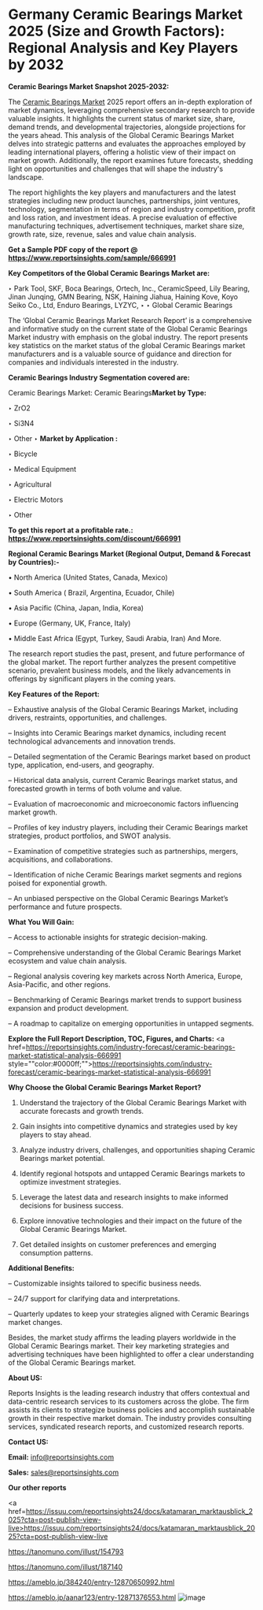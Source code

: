 # Germany Ceramic Bearings Market 2025 (Size and Growth Factors): Regional Analysis and Key Players by 2032

<strong>Ceramic Bearings Market Snapshot 2025-2032:</strong>

The <a href=https://www.reportsinsights.com/sample/666991>Ceramic Bearings Market</a> 2025 report offers an in-depth exploration of market dynamics, leveraging comprehensive secondary research to provide valuable insights. It highlights the current status of market size, share, demand trends, and developmental trajectories, alongside projections for the years ahead. This analysis of the Global Ceramic Bearings Market delves into strategic patterns and evaluates the approaches employed by leading international players, offering a holistic view of their impact on market growth. Additionally, the report examines future forecasts, shedding light on opportunities and challenges that will shape the industry's landscape.

The report highlights the key players and manufacturers and the latest strategies including new product launches, partnerships, joint ventures, technology, segmentation in terms of region and industry competition, profit and loss ration, and investment ideas. A precise evaluation of effective manufacturing techniques, advertisement techniques, market share size, growth rate, size, revenue, sales and value chain analysis.

<strong>Get a Sample PDF copy of the report @ <a href=https://www.reportsinsights.com/sample/666991 style=color:#0000ff;>https://www.reportsinsights.com/sample/666991</a></strong>

<strong>Key Competitors of the Global Ceramic Bearings Market are:</strong>

‣ Park Tool, SKF, Boca Bearings, Ortech, Inc., CeramicSpeed, Lily Bearing, Jinan Junqing, GMN Bearing, NSK, Haining Jiahua, Haining Kove, Koyo Seiko Co., Ltd, Enduro Bearings, LYZYC,
‣ 
‣ Global Ceramic Bearings

The ‘Global Ceramic Bearings Market Research Report’ is a comprehensive and informative study on the current state of the Global Ceramic Bearings Market industry with emphasis on the global industry. The report presents key statistics on the market status of the global Ceramic Bearings market manufacturers and is a valuable source of guidance and direction for companies and individuals interested in the industry.

<strong>Ceramic Bearings Industry Segmentation covered are:</strong>

Ceramic Bearings Market: 
Ceramic Bearings<strong>Market by Type:</strong>

‣ ZrO2

‣ Si3N4

‣ Other
‣ 
<strong>Market by Application :</strong>

‣ Bicycle

‣ Medical Equipment

‣ Agricultural

‣ Electric Motors

‣ Other

<strong>To get this report at a profitable rate.: <a href=https://www.reportsinsights.com/discount/666991 style=color:#0000ff;>https://www.reportsinsights.com/discount/666991</a></strong>

<strong>Regional Ceramic Bearings Market (Regional Output, Demand &amp; Forecast by Countries):-</strong>

• North America (United States, Canada, Mexico)

• South America ( Brazil, Argentina, Ecuador, Chile)

• Asia Pacific (China, Japan, India, Korea)

• Europe (Germany, UK, France, Italy)

• Middle East Africa (Egypt, Turkey, Saudi Arabia, Iran) And More.

The research report studies the past, present, and future performance of the global market. The report further analyzes the present competitive scenario, prevalent business models, and the likely advancements in offerings by significant players in the coming years.

<strong>Key Features of the Report:</strong>

– Exhaustive analysis of the Global Ceramic Bearings Market, including drivers, restraints, opportunities, and challenges.

– Insights into Ceramic Bearings market dynamics, including recent technological advancements and innovation trends.

– Detailed segmentation of the Ceramic Bearings market based on product type, application, end-users, and geography.

– Historical data analysis, current Ceramic Bearings market status, and forecasted growth in terms of both volume and value.

– Evaluation of macroeconomic and microeconomic factors influencing market growth.

– Profiles of key industry players, including their Ceramic Bearings market strategies, product portfolios, and SWOT analysis.

– Examination of competitive strategies such as partnerships, mergers, acquisitions, and collaborations.

– Identification of niche Ceramic Bearings market segments and regions poised for exponential growth.

– An unbiased perspective on the Global Ceramic Bearings Market’s performance and future prospects.

<strong>What You Will Gain:</strong>

– Access to actionable insights for strategic decision-making.

– Comprehensive understanding of the Global Ceramic Bearings Market ecosystem and value chain analysis.

– Regional analysis covering key markets across North America, Europe, Asia-Pacific, and other regions.

– Benchmarking of Ceramic Bearings market trends to support business expansion and product development.

– A roadmap to capitalize on emerging opportunities in untapped segments.

<strong>Explore the Full Report Description, TOC, Figures, and Charts:</strong>
<a href=https://reportsinsights.com/industry-forecast/ceramic-bearings-market-statistical-analysis-666991 style=""color:#0000ff;"">https://reportsinsights.com/industry-forecast/ceramic-bearings-market-statistical-analysis-666991</a>

<strong>Why Choose the Global Ceramic Bearings Market Report?</strong>

1. Understand the trajectory of the Global Ceramic Bearings Market with accurate forecasts and growth trends.

2. Gain insights into competitive dynamics and strategies used by key players to stay ahead.

3. Analyze industry drivers, challenges, and opportunities shaping Ceramic Bearings market potential.

4. Identify regional hotspots and untapped Ceramic Bearings markets to optimize investment strategies.

5. Leverage the latest data and research insights to make informed decisions for business success.

6. Explore innovative technologies and their impact on the future of the Global Ceramic Bearings Market.

7. Get detailed insights on customer preferences and emerging consumption patterns.

<strong>Additional Benefits:</strong>

– Customizable insights tailored to specific business needs.

– 24/7 support for clarifying data and interpretations.

– Quarterly updates to keep your strategies aligned with Ceramic Bearings market changes.

Besides, the market study affirms the leading players worldwide in the Global Ceramic Bearings market. Their key marketing strategies and advertising techniques have been highlighted to offer a clear understanding of the Global Ceramic Bearings market.

<strong><strong>About US</strong>:</strong>

Reports Insights is the leading research industry that offers contextual and data-centric research services to its customers across the globe. The firm assists its clients to strategize business policies and accomplish sustainable growth in their respective market domain. The industry provides consulting services, syndicated research reports, and customized research reports.

<strong>Contact US:</strong>

<p class=><b>Email:</b> <a href=mailto:info@reportsinsights.com>info@reportsinsights.com</a></p>
<p class=><b>Sales:</b> <a href=mailto:sales@reportsinsights.com>sales@reportsinsights.com</a></p>

<strong>Our other reports</strong>

<a href=https://issuu.com/reportsinsights24/docs/katamaran_marktausblick_2025?cta=post-publish-view-live>https://issuu.com/reportsinsights24/docs/katamaran_marktausblick_2025?cta=post-publish-view-live</a>

<a href=https://tanomuno.com/illust/154793>https://tanomuno.com/illust/154793</a>

<a href=https://tanomuno.com/illust/187140>https://tanomuno.com/illust/187140</a>

<a href=https://ameblo.jp/384240/entry-12870650992.html>https://ameblo.jp/384240/entry-12870650992.html</a>

<a href=https://ameblo.jp/aanar123/entry-12871376553.html>https://ameblo.jp/aanar123/entry-12871376553.html</a>
![image](https://github.com/user-attachments/assets/1c931162-5554-4521-a0ca-00cc7939dbb1)
